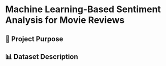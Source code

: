 # Machine Learning-Based Sentiment Analysis for Movie Reviews
## 📌 Project Purpose
## 📊 Dataset Description
